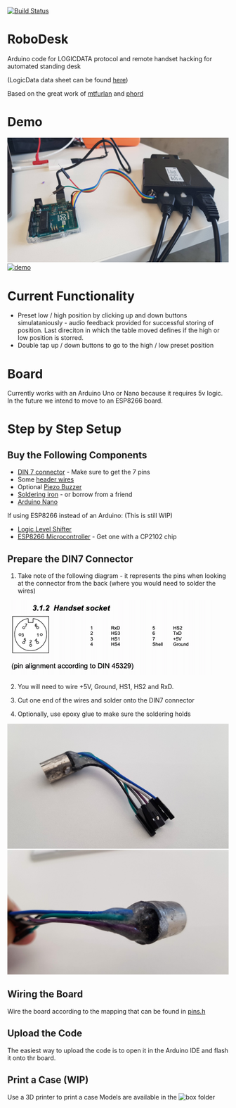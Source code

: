 [![Build Status](https://travis-ci.org/talsalmona/RoboDesk.svg?branch=master)](https://travis-ci.org/talsalmona/RoboDesk)

# RoboDesk
Arduino code for LOGICDATA protocol and remote handset hacking for automated standing desk

(LogicData data sheet can be found [here](https://web.archive.org/web/20180514132622/http://www.logicdata.net/wp-content/uploads/2017/05/Datasheet_Compact_English-Rev4.pdf))

Based on the great work of [mtfurlan](https://github.com/mtfurlan/RoboDesk) and [phord](https://github.com/phord/RoboDesk)

# Demo
![demo](https://github.com/talsalmona/RoboDesk/blob/master/demo/photo.jpg)
[![demo](https://img.youtube.com/vi/RAITo_iL8os/0.jpg)](https://www.youtube.com/watch?v=RAITo_iL8os)

# Current Functionality
* Preset low / high position by clicking up and down buttons simulataniously - audio feedback provided for successful storing of position. Last direciton in which the table moved defines if the high or low position is storred.
* Double tap up / down buttons to go to the high / low preset position

# Board
Currently works with an Arduino Uno or Nano because it requires 5v logic.
In the future we intend to move to an ESP8266 board.

# Step by Step Setup
## Buy the Following Components
* [DIN 7 connector](https://www.aliexpress.com/item/OOTDTY-1Pc-Male-Female-DIN-Plug-Socket-Connector-3-4-5-6-7-8-PIN-Chassis/32860020971.html?spm=a2g0s.9042311.0.0.6c234c4djEkykF) - Make sure to get the 7 pins
* Some [header wires](https://www.aliexpress.com/item/40pcs-lot-10cm-2-54mm-1pin-Female-to-Female-jumper-wire-Dupont-cable/32378478740.html?spm=a2g0s.9042311.0.0.6c234c4djEkykF)
* Optional [Piezo Buzzer](https://www.aliexpress.com/item/5pcs-3-V-Active-Buzzer-Electromagnetic-SOT-Laminate-Tube-3-V-Is-The-Real-Thing/32651928778.html?spm=a2g0s.9042311.0.0.27424c4djytNqk)
* [Soldering iron](https://www.aliexpress.com/item/220V-60W-Portable-Electric-Soldering-Iron-Adjustable-Temperature-Solder-Iron-5pcs-Tips-Welding-Repair-Tool-kit/32815385816.html?spm=a2g0s.9042311.0.0.27424c4dAZ936J) - or borrow from a friend
* [Arduino Nano](https://www.aliexpress.com/item/Freeshipping-Nano-3-0-controller-compatible-for-arduino-nano-CH340-USB-driver-NO-CABLE/32341832857.html)

If using ESP8266 instead of an Arduino:
(This is still WIP)
* [Logic Level Shifter](https://www.aliexpress.com/item/Logic-Level-Shifter-Bi-Directional-Four-way-two-way-logic-level-transformation/32473563225.html?spm=a2g0s.9042311.0.0.6c234c4djEkykF)
* [ESP8266 Microcontroller](https://www.aliexpress.com/item/ESP8266-CH340G-NodeMcu-V3-Lua-Wireless-WIFI-Module-Connector-Development-Board-ESP-12E-Micro-USB-ESP8266/32836079459.html?spm=a2g0s.9042311.0.0.6c234c4djEkykF) - Get one with a CP2102 chip

## Prepare the DIN7 Connector
1. Take note of the following diagram - it represents the pins when looking at the connector from the back (where you would need to solder the wires)

![DIN7-wiring](https://github.com/talsalmona/RoboDesk/blob/master/demo/din7-layout.png)

2. You will need to wire +5V, Ground, HS1, HS2 and RxD.

3. Cut one end of the wires and solder onto the DIN7 connector

4. Optionally, use epoxy glue to make sure the soldering holds

![DIN7-a](https://github.com/talsalmona/RoboDesk/blob/master/demo/din7a.jpg)
![DIN7-b](https://github.com/talsalmona/RoboDesk/blob/master/demo/din7b.jpg)

## Wiring the Board
Wire the board according to the mapping that can be found in [pins.h](pins.h)

## Upload the Code
The easiest way to upload the code is to open it in the Arduino IDE and flash it onto thr board.

## Print a Case (WIP)
Use a 3D printer to print a case
Models are available in the ![box](https://github.com/talsalmona/RoboDesk/blob/master/box) folder


